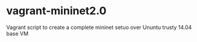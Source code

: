 vagrant-mininet2.0
==================

Vagrant script to create a complete mininet setuo over Ununtu trusty 14.04 base VM
